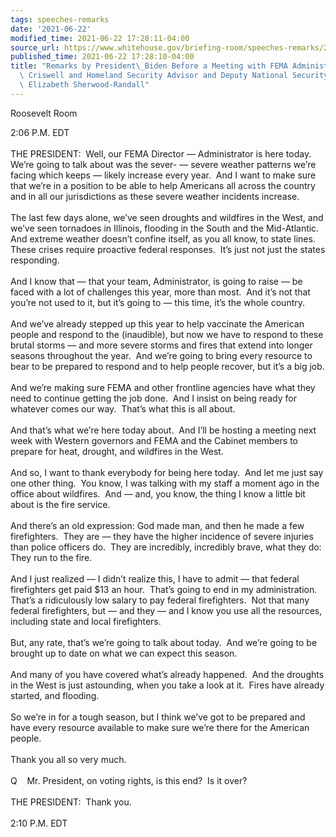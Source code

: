 ```yaml
---
tags: speeches-remarks
date: '2021-06-22'
modified_time: 2021-06-22 17:28:11-04:00
source_url: https://www.whitehouse.gov/briefing-room/speeches-remarks/2021/06/22/remarks-by-president-biden-before-a-meeting-with-fema-administrator-deanne-criswell-and-homeland-security-advisor-and-deputy-national-security-advisor-dr-elizabeth-sherwood-randall/
published_time: 2021-06-22 17:28:10-04:00
title: "Remarks by President\_Biden Before a Meeting with FEMA Administrator Deanne\
  \ Criswell and Homeland Security Advisor and Deputy National Security Advisor Dr.\
  \ Elizabeth Sherwood-Randall"
---
```

 
Roosevelt Room

2:06 P.M. EDT  
   
THE PRESIDENT:  Well, our FEMA Director — Administrator is here today. 
We’re going to talk about was the sever- — severe weather patterns we’re
facing which keeps — likely increase every year.  And I want to make
sure that we’re in a position to be able to help Americans all across
the country and in all our jurisdictions as these severe weather
incidents increase.  
   
The last few days alone, we’ve seen droughts and wildfires in the West,
and we’ve seen tornadoes in Illinois, flooding in the South and the
Mid-Atlantic.  And extreme weather doesn’t confine itself, as you all
know, to state lines.  These crises require proactive federal
responses.  It’s just not just the states responding.   
   
And I know that — that your team, Administrator, is going to raise — be
faced with a lot of challenges this year, more than most.  And it’s not
that you’re not used to it, but it’s going to — this time, it’s the
whole country.  
   
And we’ve already stepped up this year to help vaccinate the American
people and respond to the (inaudible), but now we have to respond to
these brutal storms — and more severe storms and fires that extend into
longer seasons throughout the year.  And we’re going to bring every
resource to bear to be prepared to respond and to help people recover,
but it’s a big job.  
   
And we’re making sure FEMA and other frontline agencies have what they
need to continue getting the job done.  And I insist on being ready for
whatever comes our way.  That’s what this is all about.   
   
And that’s what we’re here today about.  And I’ll be hosting a meeting
next week with Western governors and FEMA and the Cabinet members to
prepare for heat, drought, and wildfires in the West.   
   
And so, I want to thank everybody for being here today.  And let me just
say one other thing.  You know, I was talking with my staff a moment ago
in the office about wildfires.  And — and, you know, the thing I know a
little bit about is the fire service.   
   
And there’s an old expression: God made man, and then he made a few
firefighters.  They are — they have the higher incidence of severe
injuries than police officers do.  They are incredibly, incredibly
brave, what they do: They run to the fire.   
   
And I just realized — I didn’t realize this, I have to admit — that
federal firefighters get paid $13 an hour.  That’s going to end in my
administration.  That’s a ridiculously low salary to pay federal
firefighters.  Not that many federal firefighters, but — and they — and
I know you use all the resources, including state and local
firefighters.   
   
But, any rate, that’s we’re going to talk about today.  And we’re going
to be brought up to date on what we can expect this season.   
   
And many of you have covered what’s already happened.  And the droughts
in the West is just astounding, when you take a look at it.  Fires have
already started, and flooding.   
   
So we’re in for a tough season, but I think we’ve got to be prepared and
have every resource available to make sure we’re there for the American
people.   
   
Thank you all so very much.  
   
Q    Mr. President, on voting rights, is this end?  Is it over?  
   
THE PRESIDENT:  Thank you.  
   
2:10 P.M. EDT

